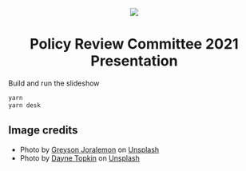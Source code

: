 <div align="center">

![](./src/images/presentation.png)

# Policy Review Committee 2021 Presentation

</div>

Build and run the slideshow

```bash
yarn
yarn desk
```

## Image credits

- Photo by <a href="https://unsplash.com/@greysonjoralemon?utm_source=unsplash&utm_medium=referral&utm_content=creditCopyText">Greyson Joralemon</a> on <a href="https://unsplash.com/s/photos/hands-up?utm_source=unsplash&utm_medium=referral&utm_content=creditCopyText">Unsplash</a>
- Photo by <a href="https://unsplash.com/@dtopkin1?utm_source=unsplash&utm_medium=referral&utm_content=creditCopyText">Dayne Topkin</a> on <a href="https://unsplash.com/s/photos/bokeh?utm_source=unsplash&utm_medium=referral&utm_content=creditCopyText">Unsplash</a>
  
